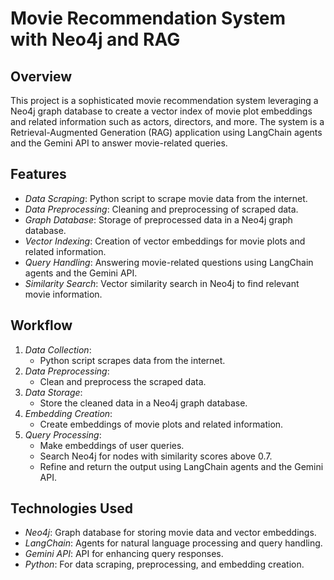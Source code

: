 # Movie Recommendation System with Neo4j and RAG

## Overview

This project is a sophisticated movie recommendation system leveraging a Neo4j graph database to create a vector index of movie plot embeddings and related information such as actors, directors, and more. The system is a Retrieval-Augmented Generation (RAG) application using LangChain agents and the Gemini API to answer movie-related queries.

## Features

- *Data Scraping*: Python script to scrape movie data from the internet.
- *Data Preprocessing*: Cleaning and preprocessing of scraped data.
- *Graph Database*: Storage of preprocessed data in a Neo4j graph database.
- *Vector Indexing*: Creation of vector embeddings for movie plots and related information.
- *Query Handling*: Answering movie-related questions using LangChain agents and the Gemini API.
- *Similarity Search*: Vector similarity search in Neo4j to find relevant movie information.

## Workflow

1. *Data Collection*:
    - Python script scrapes data from the internet.
2. *Data Preprocessing*:
    - Clean and preprocess the scraped data.
3. *Data Storage*:
    - Store the cleaned data in a Neo4j graph database.
4. *Embedding Creation*:
    - Create embeddings of movie plots and related information.
5. *Query Processing*:
    - Make embeddings of user queries.
    - Search Neo4j for nodes with similarity scores above 0.7.
    - Refine and return the output using LangChain agents and the Gemini API.

## Technologies Used

- *Neo4j*: Graph database for storing movie data and vector embeddings.
- *LangChain*: Agents for natural language processing and query handling.
- *Gemini API*: API for enhancing query responses.
- *Python*: For data scraping, preprocessing, and embedding creation.
